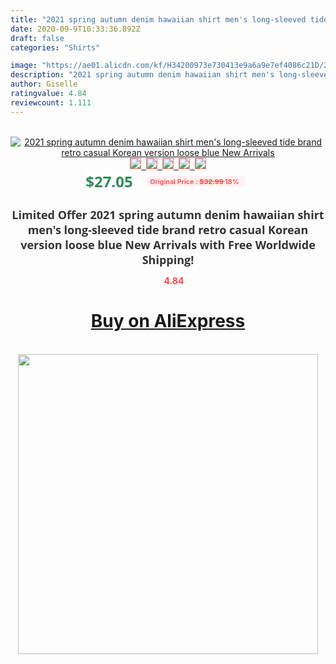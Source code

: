 ```yaml
---
title: "2021 spring autumn denim hawaiian shirt men's long-sleeved tide brand retro casual Korean version loose blue New Arrivals"
date: 2020-09-9T10:33:36.892Z
draft: false
categories: "Shirts"

image: "https://ae01.alicdn.com/kf/H34200973e730413e9a6a9e7ef4086c21D/2021-spring-autumn-denim-hawaiian-shirt-men-s-long-sleeved-tide-brand-retro-casual-Korean-version.jpg"
description: "2021 spring autumn denim hawaiian shirt men's long-sleeved tide brand retro casual Korean version loose blue New Arrivals"
author: Giselle
ratingvalue: 4.84
reviewcount: 1.111
---
```

<br>
<div style="text-align: center;">
<a href="https://s.click.aliexpress.com/e/_97A4YH" target="_blank" rel="nofollow noopener noreferrer"><img alt="2021 spring autumn denim hawaiian shirt men's long-sleeved tide brand retro casual Korean version loose blue New Arrivals" class="magnifier-image" src="https://ae01.alicdn.com/kf/H34200973e730413e9a6a9e7ef4086c21D/2021-spring-autumn-denim-hawaiian-shirt-men-s-long-sleeved-tide-brand-retro-casual-Korean-version.jpg_640x640.jpg">
<br>
<img style="border:1px solid salmon" src="https://ae01.alicdn.com/kf/H34200973e730413e9a6a9e7ef4086c21D/2021-spring-autumn-denim-hawaiian-shirt-men-s-long-sleeved-tide-brand-retro-casual-Korean-version.jpg_120x120.jpg">&nbsp;&nbsp;<img style="border:1px solid salmon" src="https://ae01.alicdn.com/kf/Hbb04cbe5b9944886bf07791fbb0b3f1eM/2021-spring-autumn-denim-hawaiian-shirt-men-s-long-sleeved-tide-brand-retro-casual-Korean-version.jpg_120x120.jpg">&nbsp;&nbsp;<img style="border:1px solid salmon" src="https://ae01.alicdn.com/kf/H13ef603e01e344548ff706095e05552b3/2021-spring-autumn-denim-hawaiian-shirt-men-s-long-sleeved-tide-brand-retro-casual-Korean-version.jpg_120x120.jpg">&nbsp;&nbsp;<img style="border:1px solid salmon" src="https://ae01.alicdn.com/kf/H08a841b2a49a4a7ca95c859cfc83f6eaZ/2021-spring-autumn-denim-hawaiian-shirt-men-s-long-sleeved-tide-brand-retro-casual-Korean-version.jpg_120x120.jpg">&nbsp;&nbsp;<img style="border:1px solid salmon" src="https://ae01.alicdn.com/kf/H463cd33cc31943ccba024b3b59452ceaq/2021-spring-autumn-denim-hawaiian-shirt-men-s-long-sleeved-tide-brand-retro-casual-Korean-version.jpg_120x120.jpg"></a></div><br0>
<div style="text-align: center;"><span style="background-color: white; border: 0px; box-sizing: border-box; color: seagreen; display: inline-block; font-family: &quot;open sans&quot; , &quot;arial&quot; , &quot;helvetica&quot; , sans-serif , &quot;heiti&quot;; font-size: 24px; font-stretch: inherit; font-weight: 700; line-height: inherit; margin: 0px 10px 0px 0px; padding: 0px; vertical-align: middle;">$27.05 </span>
<span style="background: rgb(255 , 241 , 241); border-radius: 3px; border: 0px; box-sizing: border-box; color: #ff4747; display: inline-block; font-family: inherit; font-size: 12px; font-stretch: inherit; font-style: inherit; font-variant: inherit; font-weight: 600; line-height: inherit; margin: 0px; padding: 2px 5px; transform: scale(0.9); vertical-align: middle;">Original Price : <b style="text-decoration: line-through;">$32.99 </b> 18%&nbsp;&nbsp;</span></div>
<h1 style="color: #333333; display: inline-block; font-family: &quot;open sans&quot; , &quot;arial&quot; , &quot;helvetica&quot; , sans-serif , &quot;heiti&quot;; font-size: 18px; font-stretch: inherit; font-weight: 700; text-align: center;">Limited Offer 2021 spring autumn denim hawaiian shirt men's long-sleeved tide brand retro casual Korean version loose blue New Arrivals with Free Worldwide Shipping!</h1>
<div style="color: #ff4747; text-align: center;">
<img src="https://4.bp.blogspot.com/-M0ZcTcb-5uY/XleCXlxnR4I/AAAAAAAAAEc/OrjgMkXV1oMQFaCRZj5HQwOCBcu3w1FegCPcBGAYYCw/s1600/star.png" style="height: 15px;">&nbsp;<b>4.84</b></div>
<div class="button_cont" align="center"><a class="buynow_a" href="https://s.click.aliexpress.com/e/_97A4YH" target="_blank" rel="nofollow noopener noreferrer"><H1>Buy on AliExpress</H1></a></div><br>
<div class="separator" style="clear: both; text-align: center;">
<img src="https://lh3.googleusercontent.com/-pTy5HemUv9M/XlePHvY0dAI/AAAAAAAAAE4/0nX5iRUoIWY8eMW9Dpxeirr157OZliDIgCLcBGAsYHQ/s1600/badge.gif" width="480">
</div>

